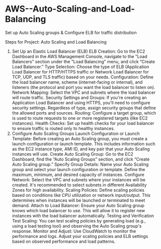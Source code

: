 # AWS--Auto-Scaling-and-Load-Balancing
Set up Auto Scaling groups &amp; Configure ELB for traffic distribution


Steps for Project: Auto Scaling and Load Balancing
1. Set Up an Elastic Load Balancer (ELB)
ELB Creation: Go to the EC2 Dashboard in the AWS Management Console, navigate to the "Load Balancers" section under the "Load Balancing" menu, and click “Create Load Balancer.”
Type Selection: Choose the type of ELB (Application Load Balancer for HTTP/HTTPS traffic or Network Load Balancer for TCP, UDP, and TLS traffic) based on your needs.
Configuration: Define the load balancer name, scheme (internet-facing or internal), and listeners (the protocol and port you want the load balancer to listen on).
Network Mapping: Select the VPC and subnets where the load balancer will route traffic.
Security Settings and Groups: If you're creating an Application Load Balancer and using HTTPS, you'll need to configure security settings. Regardless of type, assign security groups that define the allowed ports and sources.
Routing: Configure a target group, which is used to route requests to one or more registered targets (like EC2 instances).
Health Checks: Set up health checks for your load balancer to ensure traffic is routed only to healthy instances.
2. Configure Auto Scaling Groups
Launch Configuration or Launch Template: Before creating an Auto Scaling group, you must create a launch configuration or launch template. This includes information such as the EC2 instance type, AMI ID, and key pair that your Auto Scaling instances will use.
Create Auto Scaling Group: Go to the EC2 Dashboard, find the “Auto Scaling Groups” section, and click “Create Auto Scaling group.”
Specify Group Details: Name your Auto Scaling group and select your launch configuration or template. Define the maximum, minimum, and desired capacity of instances.
Configure Network: Select the VPC and subnets where your instances will be created. It's recommended to select subnets in different Availability Zones for high availability.
Scaling Policies: Define scaling policies based on conditions like CPU utilization or network input/output. This determines when instances will be launched or terminated to meet demand.
Attach to Load Balancer: Ensure your Auto Scaling group knows which load balancer to use. This will allow it to register new instances with the load balancer automatically.
Testing and Verification
Test Scaling: You can test scaling policies by generating load (e.g., using a load testing tool) and observing the Auto Scaling group's response.
Monitor and Adjust: Use CloudWatch to monitor the performance and logs. Adjust your scaling policies and ELB settings based on observed performance and load patterns.
